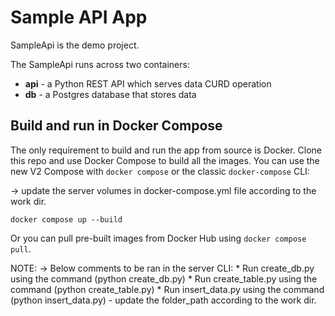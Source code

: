 # Sample API App

SampleApi is the demo project.

The SampleApi runs across two containers:

- **api** - a Python REST API which serves data CURD operation
- **db** - a Postgres database that stores data

## Build and run in Docker Compose

The only requirement to build and run the app from source is Docker. Clone this repo and use Docker Compose to build all the images. You can use the new V2 Compose with `docker compose` or the classic `docker-compose` CLI:

-> update the server volumes in docker-compose.yml file according to the work dir.

```shell
docker compose up --build
```

Or you can pull pre-built images from Docker Hub using `docker compose pull`.

NOTE:
-> Below comments to be ran in the server CLI:
    * Run create_db.py using the command (python create_db.py)
    * Run create_table.py using the command (python create_table.py)
    * Run insert_data.py using the command (python insert_data.py) - update the folder_path according to the work dir.
